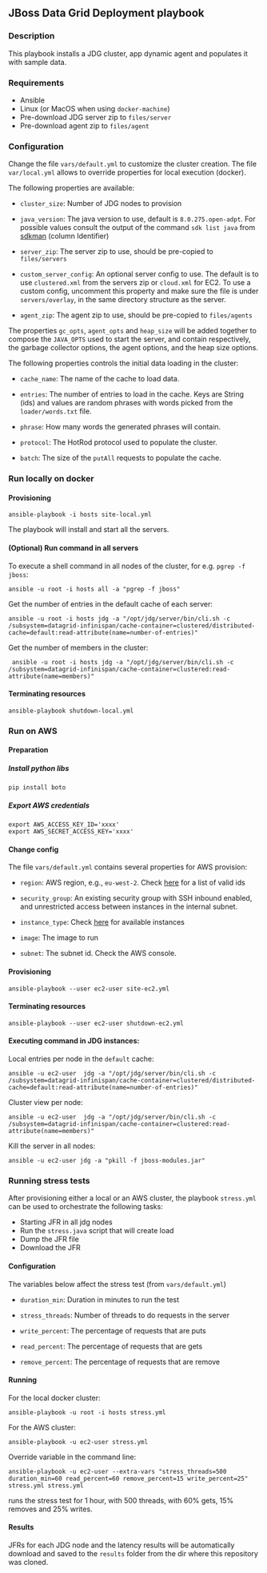 ## JBoss Data Grid Deployment playbook

### Description

This playbook installs a JDG cluster, app dynamic agent and populates it with sample data. 

### Requirements

* Ansible
* Linux (or MacOS when using ```docker-machine```)
* Pre-download JDG server zip to ```files/server```
* Pre-download agent zip to ```files/agent```

### Configuration

Change the file ```vars/default.yml``` to customize the cluster creation. The file ```var/local.yml``` allows to override properties for local execution (docker). 

The following properties are available:

* ```cluster_size```: Number of JDG nodes to provision

* ```java_version```: The java version to use, default is ```8.0.275.open-adpt```. For possible values consult the output of the command ```sdk list java``` from [sdkman](https://sdkman.io/) (column Identifier)

* ```server_zip```: The server zip to use, should be pre-copied to ```files/servers```

* ```custom_server_config```: An optional server config to use. The default is to use ```clustered.xml``` from the servers zip or ```cloud.xml``` for EC2. To use a custom config, uncomment this property and make sure the file is under ```servers/overlay```, in the same directory structure as the server.

* ```agent_zip```: The agent zip to use, should be pre-copied to ```files/agents```
  
The properties ```gc_opts```, ```agent_opts``` and ```heap_size``` will be added together to compose
the ```JAVA_OPTS``` used to start the server, and contain respectively, the garbage collector options, the agent options, and the heap size options.
  
The following properties controls the initial data loading in the cluster:

* ```cache_name```: The name of the cache to load data.
  
* ```entries```: The number of entries to load in the cache. Keys are String (ids) and values are random phrases with words picked from the ```loader/words.txt``` file.

* ```phrase```: How many words the generated phrases will contain.

* ```protocol```: The HotRod protocol used to populate the cluster. 

* ```batch```: The size of the ```putAll``` requests to populate the cache.

### Run locally on docker

#### Provisioning

	ansible-playbook -i hosts site-local.yml

The playbook will install and start all the servers.

#### (Optional) Run command in all servers

To execute a shell command in all nodes of the cluster, for e.g. ```pgrep -f jboss```:

    ansible -u root -i hosts all -a "pgrep -f jboss" 
    
Get the number of entries in the default cache of each server:

    ansible -u root -i hosts jdg -a "/opt/jdg/server/bin/cli.sh -c /subsystem=datagrid-infinispan/cache-container=clustered/distributed-cache=default:read-attribute(name=number-of-entries)"
	
Get the number of members in the cluster:

     ansible -u root -i hosts jdg -a "/opt/jdg/server/bin/cli.sh -c /subsystem=datagrid-infinispan/cache-container=clustered:read-attribute(name=members)"	

#### Terminating resources

    ansible-playbook shutdown-local.yml

	
### Run on AWS

#### Preparation

##### Install python libs

    pip install boto

##### Export AWS credentials

    export AWS_ACCESS_KEY_ID='xxxx'
    export AWS_SECRET_ACCESS_KEY='xxxx'

#### Change config

The file ```vars/default.yml``` contains several properties for AWS provision:

* ```region```: AWS region, e.g., ```eu-west-2```. Check [here](https://docs.aws.amazon.com/AmazonRDS/latest/UserGuide/Concepts.RegionsAndAvailabilityZones.html) for a list of valid ids

* ```security_group```: An existing security group with SSH inbound enabled, and unrestricted access between instances in the internal subnet. 

* ```instance_type```: Check [here](https://aws.amazon.com/ec2/instance-types/) for available instances

* ```image```: The image to run

* ```subnet```: The subnet id. Check the AWS console.

#### Provisioning

    ansible-playbook --user ec2-user site-ec2.yml
    
#### Terminating resources

    ansible-playbook --user ec2-user shutdown-ec2.yml
   
#### Executing command in JDG instances:

Local entries per node in the ```default``` cache: 

    ansible -u ec2-user  jdg -a "/opt/jdg/server/bin/cli.sh -c /subsystem=datagrid-infinispan/cache-container=clustered/distributed-cache=default:read-attribute(name=number-of-entries)"
    
Cluster view per node:

    ansible -u ec2-user  jdg -a "/opt/jdg/server/bin/cli.sh -c /subsystem=datagrid-infinispan/cache-container=clustered:read-attribute(name=members)"   

Kill the server in all nodes:
    
    ansible -u ec2-user jdg -a "pkill -f jboss-modules.jar"

### Running stress tests 

After provisioning either a local or an AWS cluster, the playbook ```stress.yml``` can be used to orchestrate the following tasks:

* Starting JFR in all jdg nodes
* Run the ```stress.java``` script that will create load
* Dump the JFR file
* Download the JFR

#### Configuration

The variables below affect the stress test (from ```vars/default.yml```)

* ```duration_min```: Duration in minutes to run the test

* ```stress_threads```: Number of threads to do requests in the server

* ```write_percent```: The percentage of requests that are puts
  
* ```read_percent```: The percentage of requests that are gets

* ```remove_percent```: The percentage of requests that are remove

#### Running

For the local docker cluster:
    
    ansible-playbook -u root -i hosts stress.yml

For the AWS cluster:

    ansible-playbook -u ec2-user stress.yml

Override variable in the command line: 

    ansible-playbook -u ec2-user --extra-vars "stress_threads=500 duration_min=60 read_percent=60 remove_percent=15 write_percent=25"  stress.yml stress.yml          

runs the stress test for 1 hour, with 500 threads, with 60% gets, 15% removes and 25% writes.

#### Results

JFRs for each JDG node and the latency results will be automatically download and saved  to the ```results``` folder from the
dir where this repository was cloned. 

